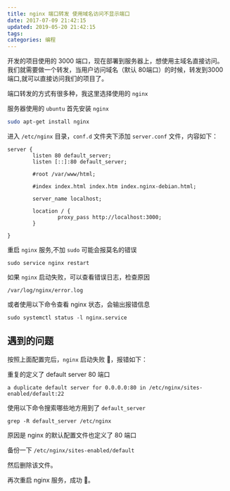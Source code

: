```yaml
---
title: nginx 端口转发 使用域名访问不显示端口
date: 2017-07-09 21:42:15
updated: 2019-05-20 21:42:15
tags:
categories: 编程
---
```


开发的项目使用的 3000 端口，现在部署到服务器上，想使用主域名直接访问。我们就需要做一个转发，当用户访问域名（默认 80端口）的时候，转发到3000端口,就可以直接访问我们的项目了。

端口转发的方式有很多种，我这里选择使用的 `nginx`

服务器使用的 `ubuntu` 首先安装 `nginx`

```bash
sudo apt-get install nginx
```

进入 `/etc/nginx` 目录，`conf.d` 文件夹下添加 `server.conf` 文件，内容如下：

```nginx
server {
        listen 80 default_server;
        listen [::]:80 default_server;

        #root /var/www/html;

        #index index.html index.htm index.nginx-debian.html;

        server_name localhost;

        location / {
                proxy_pass http://localhost:3000;
        }

}
```

重启 `nginx` 服务,不加 `sudo` 可能会报莫名的错误

```
sudo service nginx restart
```

如果 `nginx` 启动失败，可以查看错误日志，检查原因

```
/var/log/nginx/error.log
```

或者使用以下命令查看 nginx 状态，会输出报错信息

```shell
sudo systemctl status -l nginx.service
```

## 遇到的问题

按照上面配置完后，`nginx` 启动失败 🙈，报错如下：

重复的定义了 default server 80 端口

```
a duplicate default server for 0.0.0.0:80 in /etc/nginx/sites-enabled/default:22
```

使用以下命令搜索哪些地方用到了 `default_server`

```shell
grep -R default_server /etc/nginx
```

原因是 nginx 的默认配置文件也定义了 80 端口

备份一下 `/etc/nginx/sites-enabled/default`

然后删除该文件。

再次重启 nginx 服务，成功 🦊。

